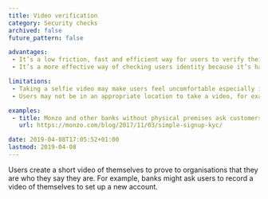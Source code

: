 ```yaml
---
title: Video verification
category: Security checks
archived: false
future_pattern: false

advantages:
 - It’s a low friction, fast and efficient way for users to verify their identity
 - It’s a more effective way of checking users identity because it’s harder to steal or covertly capture the right type video needed to verify a match

limitations:
 - Taking a selfie video may make users feel uncomfortable especially if there’s not a clear sense of how it is used or who it is shared with
 - Users may not be in an appropriate location to take a video, for example if they’re on the move or in a noisy or low light environment

examples:
 - title: Monzo and other banks without physical premises ask customers for video ID verification when setting up an account
   url: https://monzo.com/blog/2017/11/03/simple-signup-kyc/

date: 2019-04-08T17:05:52+01:00
lastmod: 2019-04-08
---
```

Users create a short video of themselves to prove to organisations that they are who they say they are. For example, banks might ask users to record a video of themselves to set up a new account.
